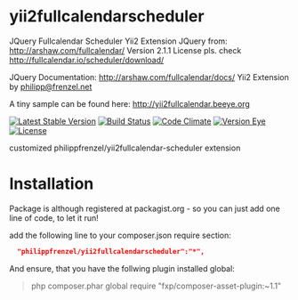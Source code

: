 yii2fullcalendarscheduler
================
JQuery Fullcalendar Scheduler Yii2 Extension
JQuery from: http://arshaw.com/fullcalendar/
Version 2.1.1
License pls. check http://fullcalendar.io/scheduler/download/

JQuery Documentation:
http://arshaw.com/fullcalendar/docs/
Yii2 Extension by <philipp@frenzel.net>

A tiny sample can be found here:
http://yii2fullcalendar.beeye.org

[![Latest Stable Version](https://poser.pugx.org/philippfrenzel/yii2fullcalendar-scheduler/v/stable.svg)](https://packagist.org/packages/philippfrenzel/yii2fullcalendarscheduler)
[![Build Status](https://travis-ci.org/philippfrenzel/yii2fullcalendar-scheduler.svg?branch=master)](https://travis-ci.org/philippfrenzel/yii2fullcalendar-scheduler)
[![Code Climate](https://codeclimate.com/github/philippfrenzel/yii2fullcalendar-scheduler.png)](https://codeclimate.com/github/philippfrenzel/yii2fullcalendar-scheduler)
[![Version Eye](https://www.versioneye.com/php/philippfrenzel:yii2fullcalendarscheduler/badge.svg)](https://www.versioneye.com/php/philippfrenzel:yii2fullcalendarscheduler)
[![License](https://poser.pugx.org/philippfrenzel/yii2fullcalendarscheduler/license.svg)](https://packagist.org/packages/philippfrenzel/yii2fullcalendar-scheduler)

customized philippfrenzel/yii2fullcalendar-scheduler extension


Installation
============
Package is although registered at packagist.org - so you can just add one line of code, to let it run!

add the following line to your composer.json require section:
```json
  "philippfrenzel/yii2fullcalendarscheduler":"*",
```

And ensure, that you have the follwing plugin installed global:

> php composer.phar global require "fxp/composer-asset-plugin:~1.1"
